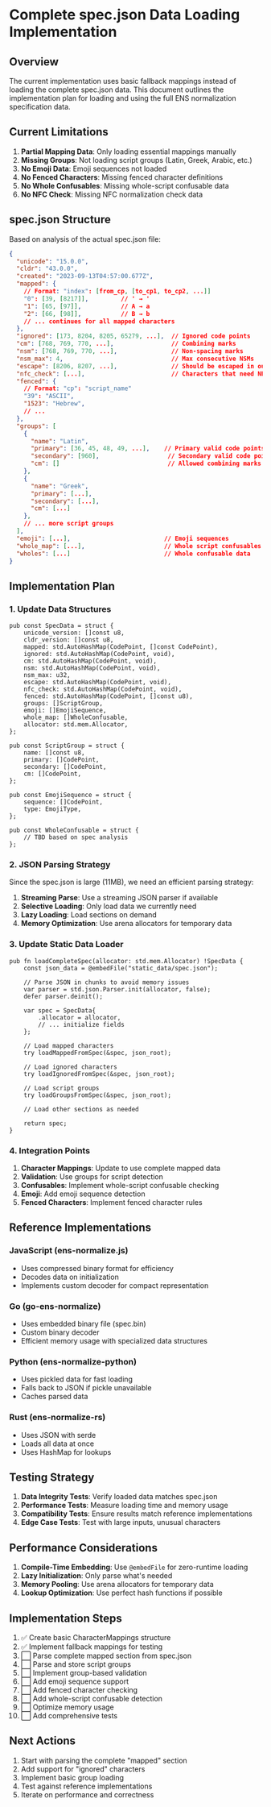 # Complete spec.json Data Loading Implementation

## Overview

The current implementation uses basic fallback mappings instead of loading the complete spec.json data. This document outlines the implementation plan for loading and using the full ENS normalization specification data.

## Current Limitations

1. **Partial Mapping Data**: Only loading essential mappings manually
2. **Missing Groups**: Not loading script groups (Latin, Greek, Arabic, etc.)
3. **No Emoji Data**: Emoji sequences not loaded
4. **No Fenced Characters**: Missing fenced character definitions
5. **No Whole Confusables**: Missing whole-script confusable data
6. **No NFC Check**: Missing NFC normalization check data

## spec.json Structure

Based on analysis of the actual spec.json file:

```json
{
  "unicode": "15.0.0",
  "cldr": "43.0.0",
  "created": "2023-09-13T04:57:00.677Z",
  "mapped": {
    // Format: "index": [from_cp, [to_cp1, to_cp2, ...]]
    "0": [39, [8217]],         // ' → '
    "1": [65, [97]],           // A → a
    "2": [66, [98]],           // B → b
    // ... continues for all mapped characters
  },
  "ignored": [173, 8204, 8205, 65279, ...],  // Ignored code points
  "cm": [768, 769, 770, ...],                // Combining marks
  "nsm": [768, 769, 770, ...],               // Non-spacing marks
  "nsm_max": 4,                              // Max consecutive NSMs
  "escape": [8206, 8207, ...],               // Should be escaped in output
  "nfc_check": [...],                        // Characters that need NFC check
  "fenced": {
    // Format: "cp": "script_name"
    "39": "ASCII",
    "1523": "Hebrew",
    // ...
  },
  "groups": [
    {
      "name": "Latin",
      "primary": [36, 45, 48, 49, ...],    // Primary valid code points
      "secondary": [960],                   // Secondary valid code points
      "cm": []                              // Allowed combining marks
    },
    {
      "name": "Greek",
      "primary": [...],
      "secondary": [...],
      "cm": [...]
    },
    // ... more script groups
  ],
  "emoji": [...],                          // Emoji sequences
  "whole_map": [...],                      // Whole script confusables
  "wholes": [...]                          // Whole confusable data
}
```

## Implementation Plan

### 1. Update Data Structures

```zig
pub const SpecData = struct {
    unicode_version: []const u8,
    cldr_version: []const u8,
    mapped: std.AutoHashMap(CodePoint, []const CodePoint),
    ignored: std.AutoHashMap(CodePoint, void),
    cm: std.AutoHashMap(CodePoint, void),
    nsm: std.AutoHashMap(CodePoint, void),
    nsm_max: u32,
    escape: std.AutoHashMap(CodePoint, void),
    nfc_check: std.AutoHashMap(CodePoint, void),
    fenced: std.AutoHashMap(CodePoint, []const u8),
    groups: []ScriptGroup,
    emoji: []EmojiSequence,
    whole_map: []WholeConfusable,
    allocator: std.mem.Allocator,
};

pub const ScriptGroup = struct {
    name: []const u8,
    primary: []CodePoint,
    secondary: []CodePoint,
    cm: []CodePoint,
};

pub const EmojiSequence = struct {
    sequence: []CodePoint,
    type: EmojiType,
};

pub const WholeConfusable = struct {
    // TBD based on spec analysis
};
```

### 2. JSON Parsing Strategy

Since the spec.json is large (11MB), we need an efficient parsing strategy:

1. **Streaming Parse**: Use a streaming JSON parser if available
2. **Selective Loading**: Only load data we currently need
3. **Lazy Loading**: Load sections on demand
4. **Memory Optimization**: Use arena allocators for temporary data

### 3. Update Static Data Loader

```zig
pub fn loadCompleteSpec(allocator: std.mem.Allocator) !SpecData {
    const json_data = @embedFile("static_data/spec.json");
    
    // Parse JSON in chunks to avoid memory issues
    var parser = std.json.Parser.init(allocator, false);
    defer parser.deinit();
    
    var spec = SpecData{
        .allocator = allocator,
        // ... initialize fields
    };
    
    // Load mapped characters
    try loadMappedFromSpec(&spec, json_root);
    
    // Load ignored characters
    try loadIgnoredFromSpec(&spec, json_root);
    
    // Load script groups
    try loadGroupsFromSpec(&spec, json_root);
    
    // Load other sections as needed
    
    return spec;
}
```

### 4. Integration Points

1. **Character Mappings**: Update to use complete mapped data
2. **Validation**: Use groups for script detection
3. **Confusables**: Implement whole-script confusable checking
4. **Emoji**: Add emoji sequence detection
5. **Fenced Characters**: Implement fenced character rules

## Reference Implementations

### JavaScript (ens-normalize.js)
- Uses compressed binary format for efficiency
- Decodes data on initialization
- Implements custom decoder for compact representation

### Go (go-ens-normalize)
- Uses embedded binary file (spec.bin)
- Custom binary decoder
- Efficient memory usage with specialized data structures

### Python (ens-normalize-python)
- Uses pickled data for fast loading
- Falls back to JSON if pickle unavailable
- Caches parsed data

### Rust (ens-normalize-rs)
- Uses JSON with serde
- Loads all data at once
- Uses HashMap for lookups

## Testing Strategy

1. **Data Integrity Tests**: Verify loaded data matches spec.json
2. **Performance Tests**: Measure loading time and memory usage
3. **Compatibility Tests**: Ensure results match reference implementations
4. **Edge Case Tests**: Test with large inputs, unusual characters

## Performance Considerations

1. **Compile-Time Embedding**: Use `@embedFile` for zero-runtime loading
2. **Lazy Initialization**: Only parse what's needed
3. **Memory Pooling**: Use arena allocators for temporary data
4. **Lookup Optimization**: Use perfect hash functions if possible

## Implementation Steps

1. ✅ Create basic CharacterMappings structure
2. ✅ Implement fallback mappings for testing
3. ⬜ Parse complete mapped section from spec.json
4. ⬜ Parse and store script groups
5. ⬜ Implement group-based validation
6. ⬜ Add emoji sequence support
7. ⬜ Add fenced character checking
8. ⬜ Add whole-script confusable detection
9. ⬜ Optimize memory usage
10. ⬜ Add comprehensive tests

## Next Actions

1. Start with parsing the complete "mapped" section
2. Add support for "ignored" characters
3. Implement basic group loading
4. Test against reference implementations
5. Iterate on performance and correctness